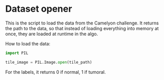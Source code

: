 # Dataset opener

This is the script to load the data from the Camelyon challenge.
It returns the path to the data, so that instead of loading everything into memory at once, they
are loaded at runtime in the algo.

How to load the data:

```python
import PIL

tile_image = PIL.Image.open(tile_path)
```

For the labels, it returns 0 if normal, 1 if tumoral.
